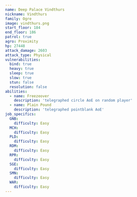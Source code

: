 ```yaml
---
name: Deep Palace Vindthurs
nickname: Vindthurs
family: Ogre
image: vindthurs.png
start_floor: 184
end_floor: 186
patrol: true
agro: Proximity
hp: 27448
attack_damage: 2603
attack_type: Physical
vulnerabilities:
  bind: true
  heavy: true
  sleep: true
  slow: true
  stun: false
  resolution: false
abilities:
  - name: Freezeover
    description: 'telegraphed circle AoE on random player'
  - name: Plain Pound
    description: 'telegraphed pointblank AoE'
job_specifics:
  GNB:
    difficulty: Easy
  MCH:
    difficulty: Easy
  PLD:
    difficulty: Easy
  RDM:
    difficulty: Easy
  RPR:
    difficulty: Easy
  SGE:
    difficulty: Easy
  SMN:
    difficulty: Easy
  WAR:
    difficulty: Easy
---
```

